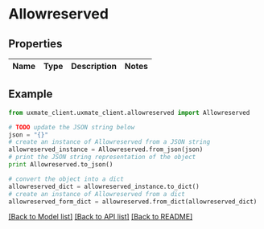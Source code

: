 # Allowreserved


## Properties
Name | Type | Description | Notes
------------ | ------------- | ------------- | -------------

## Example

```python
from uxmate_client.uxmate_client.allowreserved import Allowreserved

# TODO update the JSON string below
json = "{}"
# create an instance of Allowreserved from a JSON string
allowreserved_instance = Allowreserved.from_json(json)
# print the JSON string representation of the object
print Allowreserved.to_json()

# convert the object into a dict
allowreserved_dict = allowreserved_instance.to_dict()
# create an instance of Allowreserved from a dict
allowreserved_form_dict = allowreserved.from_dict(allowreserved_dict)
```
[[Back to Model list]](../README.md#documentation-for-models) [[Back to API list]](../README.md#documentation-for-api-endpoints) [[Back to README]](../README.md)


